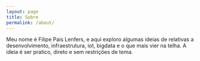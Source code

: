 ```yaml
---
layout: page
title: Sobre
permalink: /about/
---
```


Meu nome é Filipe Pais Lenfers, e aqui exploro algumas ideias de relativas a desenvolvimento, infraestrutura,
iot, bigdata e o que mais vier na telha. A ideia é ser pratico, direto e
sem restrições de tema.
